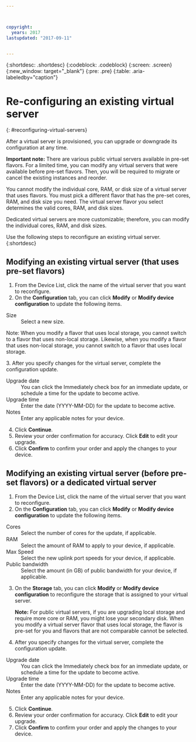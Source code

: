```yaml
---



copyright:
  years: 2017
lastupdated: "2017-09-11"


---
```


{:shortdesc: .shortdesc}
{:codeblock: .codeblock}
{:screen: .screen}
{:new_window: target="_blank"}
{:pre: .pre}
{:table: .aria-labeledby="caption"}


# Re-configuring an existing virtual server
{: #reconfiguring-virtual-servers}

After a virtual server is provisioned, you can upgrade or downgrade its configuration at any time.  

**Important note:** There are various public virtual servers available in pre-set flavors. For a limited time, you can modify any virtual servers that were available before pre-set flavors. Then, you will be required to migrate or cancel the existing instances and reorder. 

You cannot modify the individual core, RAM, or disk size of a virtual server that uses flavors. You must pick a different flavor that has the pre-set cores, RAM, and disk size you need. The virtual server flavor you select determines the valid cores, RAM, and disk sizes.  

Dedicated virtual servers are more customizable; therefore, you can modify the individual cores, RAM, and disk sizes.

Use the following steps to reconfigure an existing virtual server.
{:shortdesc}

## Modifying an existing virtual server (that uses pre-set flavors)
1. From the Device List, click the name of the virtual server that you want to reconfigure.
2. On the **Configuration** tab, you can click **Modify** or **Modify device configuration** to update the following items. 
  <dl>
  <dt>Size</dt>
  <dd>Select a new size.</dd>
  <p><note>Note: When you modify a flavor that uses local storage, you cannot switch to a flavor that uses non-local storage. Likewise, when you modify a flavor that uses non-local storage, you cannot switch to a flavor that uses local storage.
  </note></p>
  </dl>
3. After you specify changes for the virtual server, complete the configuration update.
  <dl>
  
  <dt>Upgrade date</dt>
  <dd>You can click the Immediately check box for an immediate update, or schedule a time for the update to become active.</dd>

  <dt>Upgrade time</dt>
  <dd>Enter the date (YYYY-MM-DD) for the update to become active.</dd>

  <dt>Notes</dt>
  <dd>Enter any applicable notes for your device. </dd>
  </dl>

4. Click **Continue**.
5. Review your order confirmation for accuracy.  Click **Edit** to edit your upgrade.
6. Click **Confirm** to confirm your order and apply the changes to your device.

## Modifying an existing virtual server (before pre-set flavors) or a dedicated virtual server
1. From the Device List, click the name of the virtual server that you want to reconfigure.
2. On the **Configuration** tab, you can click **Modify** or **Modify device configuration** to update the following items. 
  
  <dl>

  <dt>Cores</dt>
  <dd>Select the number of cores for the update, if applicable.</dd>

  <dt>RAM</dt>
  <dd>Select the amount of RAM to apply to your device, if applicable.</dd>

  <dt>Max Speed</dt>
  <dd> Select the new uplink port speeds for your device, if applicable.</dd>

  <dt>Public bandwidth</dt>
  <dd>Select the amount (in GB) of public bandwidth for your device, if applicable.  </dd>
  </dl>
  
3. On the **Storage** tab, you can click **Modify** or **Modify device configuration** to reconfigure the storage that is assigned to your virtual server.
   
   **Note:** For public virtual servers, if you are upgrading local storage and require more core or RAM, you might lose your secondary disk. When you modify a virtual server flavor that uses local storage, the flavor is pre-set for you and flavors that are not comparable cannot be selected.  

4. After you specify changes for the virtual server, complete the configuration update.
  <dl>
  
  <dt>Upgrade date</dt>
  <dd>You can click the Immediately check box for an immediate update, or schedule a time for the update to become active.</dd>

  <dt>Upgrade time</dt>
  <dd>Enter the date (YYYY-MM-DD) for the update to become active.</dd>

  <dt>Notes</dt>
  <dd>Enter any applicable notes for your device. </dd>
  </dl>

5. Click **Continue**.
6. Review your order confirmation for accuracy.  Click **Edit** to edit your upgrade.
7. Click **Confirm** to confirm your order and apply the changes to your device.
